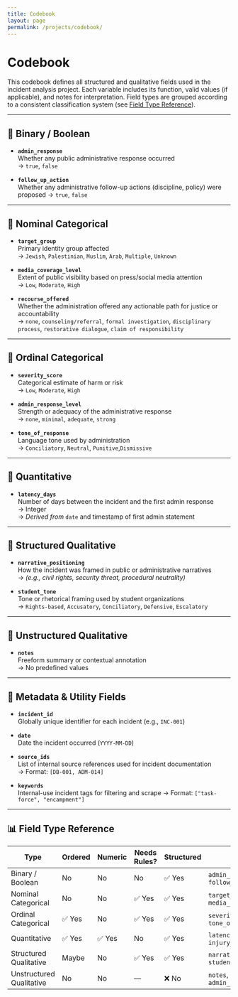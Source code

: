 ```yaml
---
title: Codebook
layout: page
permalink: /projects/codebook/
---
```


# Codebook

This codebook defines all structured and qualitative fields used in the incident analysis project. Each variable includes its function, valid values (if applicable), and notes for interpretation. Field types are grouped according to a consistent classification system (see [Field Type Reference](#field-type-reference)).

---

## 🔹 Binary / Boolean

- **`admin_response`**  
  Whether any public administrative response occurred  
  → `true`, `false`

- **`follow_up_action`**  
  Whether any administrative follow-up actions (discipline, policy) were proposed
  → `true`, `false`

---

## 🔹 Nominal Categorical

- **`target_group`**  
  Primary identity group affected  
  → `Jewish`, `Palestinian`, `Muslim`, `Arab`, `Multiple`, `Unknown`

- **`media_coverage_level`**  
  Extent of public visibility based on press/social media attention  
  → `Low`, `Moderate`, `High`

- **`recourse_offered`**  
  Whether the administration offered any actionable path for justice or accountability  
  → `none`, `counseling/referral`, `formal investigation`, `disciplinary process`, `restorative dialogue`, `claim of responsibility`

---

## 🔹 Ordinal Categorical

- **`severity_score`**  
  Categorical estimate of harm or risk  
  → `Low`, `Moderate`, `High`

- **`admin_response_level`**  
  Strength or adequacy of the administrative response  
  → `none`, `minimal`, `adequate`, `strong`

- **`tone_of_response`**  
  Language tone used by administration  
  → `Conciliatory`, `Neutral`, `Punitive`,`Dismissive`

---

## 🔹 Quantitative

- **`latency_days`**  
  Number of days between the incident and the first admin response  
  → Integer  
  → *Derived from* `date` and timestamp of first admin statement

---

## 🔹 Structured Qualitative

- **`narrative_positioning`**  
  How the incident was framed in public or administrative narratives  
  → *(e.g., civil rights, security threat, procedural neutrality)*

- **`student_tone`**  
  Tone or rhetorical framing used by student organizations  
  → `Rights-based`, `Accusatory`, `Conciliatory`, `Defensive`, `Escalatory`

---

## 🔹 Unstructured Qualitative

- **`notes`**  
  Freeform summary or contextual annotation  
  → No predefined values

---

## 🔹 Metadata & Utility Fields

- **`incident_id`**  
  Globally unique identifier for each incident (e.g., `INC-001`)

- **`date`**  
  Date the incident occurred (`YYYY-MM-DD`)

- **`source_ids`**  
  List of internal source references used for incident documentation  
  → Format: `[DB-001, ADM-014]`

- **`keywords`**  
  Internal-use incident tags for filtering and scrape
  → Format: `["task-force", "encampment"]`

---

## 📊 Field Type Reference

| **Type**                   | **Ordered** | **Numeric** | **Needs Rules?** | **Structured** | **Examples**                                   |
|----------------------------|-------------|-------------|------------------|----------------|------------------------------------------------|
| Binary / Boolean           | No          | No          | No               | ✅ Yes         | `admin_response`, `follow_up_action`           |
| Nominal Categorical        | No          | No          | ✅ Yes           | ✅ Yes         | `target_group`, `media_coverage_level`         |
| Ordinal Categorical        | ✅ Yes       | No          | ✅ Yes           | ✅ Yes         | `severity_score`, `tone_of_response`           |
| Quantitative               | ✅ Yes       | ✅ Yes       | No               | ✅ Yes         | `latency_days`, `injury_count`                 |
| Structured Qualitative     | Maybe        | No          | ✅ Yes           | ✅ Yes         | `narrative_positioning`, `student_tone`        |
| Unstructured Qualitative   | No          | No          | —                | ❌ No          | `notes`, `admin_statement_text`                |
